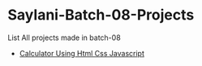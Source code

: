 # Saylani-Batch-08-Projects
 
<p>List All projects made in batch-08</p>
<ul>
<li><a href="https://darkcodexpch.github.io/Saylani-Batch-08-Projects/Calculator/">Calculator Using Html Css Javascript</a></li>
</ul>
